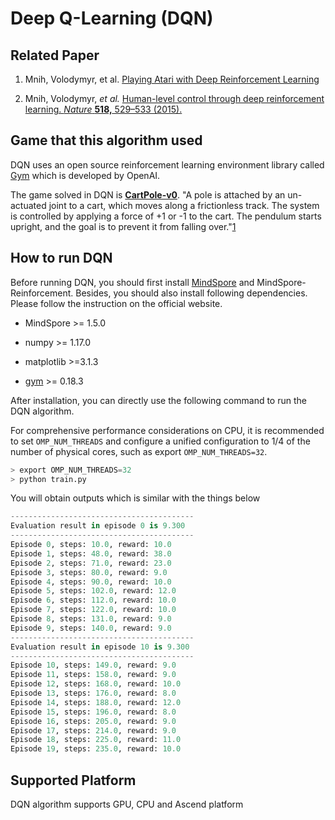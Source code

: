 # Deep Q-Learning (DQN)

## Related Paper

1. Mnih, Volodymyr, et al. [Playing Atari with Deep Reinforcement Learning](https://arxiv.org/pdf/1312.5602.pdf)

2. Mnih, Volodymyr, *et al.* [Human-level control through deep reinforcement learning. *Nature* **518,** 529–533 (2015).](https://www.nature.com/articles/nature14236)

## Game that this algorithm used

DQN uses  an open source reinforcement learning environment library called  [Gym](https://github.com/openai/gym) which is developed by OpenAI.

The game solved in DQN is [**CartPole-v0**](https://gym.openai.com/envs/CartPole-v0/). "A pole is attached by an un-actuated joint to a cart, which moves along a frictionless track. The system is controlled by applying a force of +1 or -1 to the cart. The pendulum starts upright, and the goal is to prevent it from falling over."[1](https://gym.openai.com/envs/CartPole-v0/)

## How to run DQN

Before running DQN, you should first install [MindSpore](https://www.mindspore.cn/install) and MindSpore-Reinforcement. Besides, you should also install following dependencies. Please follow the instruction on the official website.

- MindSpore >= 1.5.0

- numpy >= 1.17.0
- matplotlib >=3.1.3
- [gym](https://github.com/openai/gym) >= 0.18.3

After installation, you can directly use the following command to run the DQN algorithm.

For comprehensive performance considerations on CPU, it is recommended to set `OMP_NUM_THREADS` and configure a unified configuration to 1/4 of the number of physical cores, such as export `OMP_NUM_THREADS=32`.

```python
> export OMP_NUM_THREADS=32
> python train.py
```

You will obtain outputs which is similar with the things below

```python
-----------------------------------------
Evaluation result in episode 0 is 9.300
-----------------------------------------
Episode 0, steps: 10.0, reward: 10.0
Episode 1, steps: 48.0, reward: 38.0
Episode 2, steps: 71.0, reward: 23.0
Episode 3, steps: 80.0, reward: 9.0
Episode 4, steps: 90.0, reward: 10.0
Episode 5, steps: 102.0, reward: 12.0
Episode 6, steps: 112.0, reward: 10.0
Episode 7, steps: 122.0, reward: 10.0
Episode 8, steps: 131.0, reward: 9.0
Episode 9, steps: 140.0, reward: 9.0
-----------------------------------------
Evaluation result in episode 10 is 9.300
-----------------------------------------
Episode 10, steps: 149.0, reward: 9.0
Episode 11, steps: 158.0, reward: 9.0
Episode 12, steps: 168.0, reward: 10.0
Episode 13, steps: 176.0, reward: 8.0
Episode 14, steps: 188.0, reward: 12.0
Episode 15, steps: 196.0, reward: 8.0
Episode 16, steps: 205.0, reward: 9.0
Episode 17, steps: 214.0, reward: 9.0
Episode 18, steps: 225.0, reward: 11.0
Episode 19, steps: 235.0, reward: 10.0
```

## Supported Platform

DQN algorithm supports  GPU, CPU and Ascend platform
